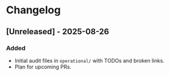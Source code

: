 # Changelog

## [Unreleased] - 2025-08-26
### Added
- Initial audit files in `operational/` with TODOs and broken links.
- Plan for upcoming PRs.
